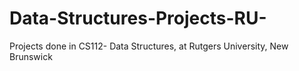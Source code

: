# Data-Structures-Projects-RU-

Projects done in CS112- Data Structures, at Rutgers University, New Brunswick
